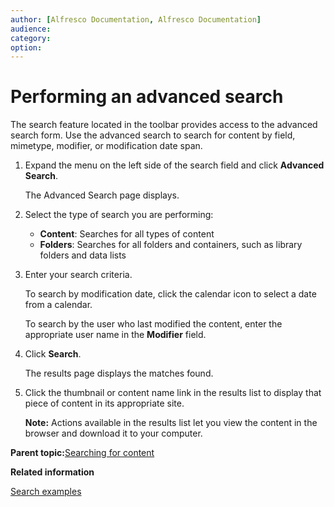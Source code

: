 ```yaml
---
author: [Alfresco Documentation, Alfresco Documentation]
audience: 
category: 
option: 
---
```


# Performing an advanced search

The search feature located in the toolbar provides access to the advanced search form. Use the advanced search to search for content by field, mimetype, modifier, or modification date span.

1.  Expand the menu on the left side of the search field and click **Advanced Search**.

    The Advanced Search page displays.

2.  Select the type of search you are performing:

    -   **Content**: Searches for all types of content
    -   **Folders**: Searches for all folders and containers, such as library folders and data lists
3.  Enter your search criteria.

    To search by modification date, click the calendar icon to select a date from a calendar.

    To search by the user who last modified the content, enter the appropriate user name in the **Modifier** field.

4.  Click **Search**.

    The results page displays the matches found.

5.  Click the thumbnail or content name link in the results list to display that piece of content in its appropriate site.

    **Note:** Actions available in the results list let you view the content in the browser and download it to your computer.


**Parent topic:**[Searching for content](../concepts/search-intro.md)

**Related information**  


[Search examples](../concepts/search-examples.md)

